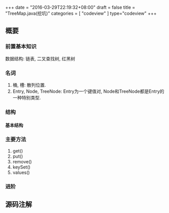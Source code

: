 +++
date = "2016-03-29T22:19:32+08:00"
draft = false
title = "TreeMap.java(挖坑)"
categories = [ "codeview" ]
type="codeview"
+++

## 概要
### 前置基本知识
数据结构: 链表, 二叉查找树, 红黑树

### 名词
1. 桶, 槽: 散列位置.
2. Entry, Node, TreeNode: Entry为一个键值对, Node和TreeNode都是Entry的一种特别类型.

### 结构
#### 基本结构


### 主要方法
1. get()
2. put()
3. remove()
4. keySet()
5. values()

### 进阶


## 源码注解
